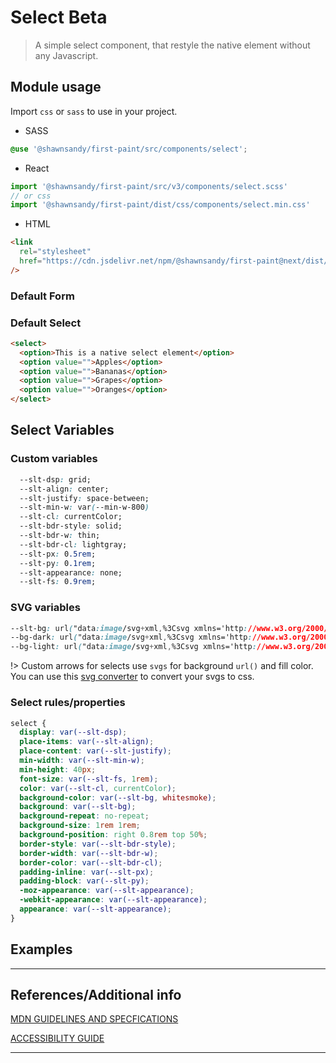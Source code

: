 # Select <span role="note" style="--note: var(--beta)">Beta</span>

> A simple select component, that restyle the native element without any Javascript.

## Module usage

Import `css` or `sass` to use in your project.

- SASS

```scss
@use '@shawnsandy/first-paint/src/components/select';
```

- React

```jsx
import '@shawnsandy/first-paint/src/v3/components/select.scss'
// or css
import '@shawnsandy/first-paint/dist/css/components/select.min.css'
```

- HTML

```html
<link
  rel="stylesheet"
  href="https://cdn.jsdelivr.net/npm/@shawnsandy/first-paint@next/dist/css/components/select.min.css"
/>
```

### Default Form

### Default Select

```html preview
<select>
  <option>This is a native select element</option>
  <option value="">Apples</option>
  <option value="">Bananas</option>
  <option value="">Grapes</option>
  <option value="">Oranges</option>
</select>
```

## Select Variables

### Custom variables

```css
  --slt-dsp: grid;
  --slt-align: center;
  --slt-justify: space-between;
  --slt-min-w: var(--min-w-800)
  --slt-cl: currentColor;
  --slt-bdr-style: solid;
  --slt-bdr-w: thin;
  --slt-bdr-cl: lightgray;
  --slt-px: 0.5rem;
  --slt-py: 0.1rem;
  --slt-appearance: none;
  --slt-fs: 0.9rem;

```

### SVG variables

```css
--slt-bg: url("data:image/svg+xml,%3Csvg xmlns='http://www.w3.org/2000/svg' width='24' height='24' viewBox='0 0 24 24'%3E%3Ctitle%3Eic_keyboard_arrow_down_24px%3C/title%3E%3Cg fill='%23000000'%3E%3Cpath d='M7.41 7.84L12 12.42l4.59-4.58L18 9.25l-6 6-6-6z'%3E%3C/path%3E%3C/g%3E%3C/svg%3E");
--bg-dark: url("data:image/svg+xml,%3Csvg xmlns='http://www.w3.org/2000/svg' width='24' height='24' viewBox='0 0 24 24'%3E%3Ctitle%3Eic_keyboard_arrow_down_24px%3C/title%3E%3Cg fill='%23696969'%3E%3Cpath d='M7.41 7.84L12 12.42l4.59-4.58L18 9.25l-6 6-6-6z'%3E%3C/path%3E%3C/g%3E%3C/svg%3E");
--bg-light: url("data:image/svg+xml,%3Csvg xmlns='http://www.w3.org/2000/svg' width='24' height='24' viewBox='0 0 24 24'%3E%3Ctitle%3Eic_keyboard_arrow_down_24px%3C/title%3E%3Cg fill='%23f1f1f1'%3E%3Cpath d='M7.41 7.84L12 12.42l4.59-4.58L18 9.25l-6 6-6-6z'%3E%3C/path%3E%3C/g%3E%3C/svg%3E");
```

!> Custom arrows for selects use `svgs` for background `url()` and fill color. You can use this [svg converter](https://www.svgbackgrounds.com/tools/svg-to-css/) to convert your svgs to css.

### Select rules/properties

```css
select {
  display: var(--slt-dsp);
  place-items: var(--slt-align);
  place-content: var(--slt-justify);
  min-width: var(--slt-min-w);
  min-height: 40px;
  font-size: var(--slt-fs, 1rem);
  color: var(--slt-cl, currentColor);
  background-color: var(--slt-bg, whitesmoke);
  background: var(--slt-bg);
  background-repeat: no-repeat;
  background-size: 1rem 1rem;
  background-position: right 0.8rem top 50%;
  border-style: var(--slt-bdr-style);
  border-width: var(--slt-bdr-w);
  border-color: var(--slt-bdr-cl);
  padding-inline: var(--slt-px);
  padding-block: var(--slt-py);
  -moz-appearance: var(--slt-appearance);
  -webkit-appearance: var(--slt-appearance);
  appearance: var(--slt-appearance);
}
```

## Examples

---

## References/Additional info

[MDN GUIDELINES AND SPECFICATIONS](https://developer.mozilla.org/en-US/docs/Web/HTML/Element/select#technical_summary ':target="_blank"')

[ACCESSIBILITY GUIDE]()

---
